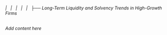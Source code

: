 ###### |   |   |   |   |   ├── Long-Term Liquidity and Solvency Trends in High-Growth Firms

*Add content here*